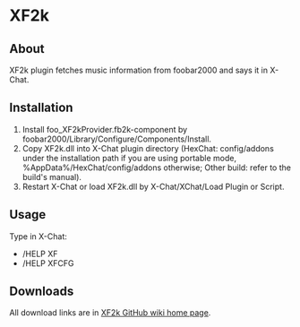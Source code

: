 # XF2k

## About

XF2k plugin fetches music information from foobar2000 and says it in X-Chat.

## Installation

1. Install foo_XF2kProvider.fb2k-component by foobar2000/Library/Configure/Components/Install.
2. Copy XF2k.dll into X-Chat plugin directory (HexChat: config/addons under the installation path if you are using portable mode, %AppData%/HexChat/config/addons otherwise; Other build: refer to the build's manual).
3. Restart X-Chat or load XF2k.dll by X-Chat/XChat/Load Plugin or Script.

## Usage

Type in X-Chat:

* /HELP XF
* /HELP XFCFG

## Downloads

All download links are in [XF2k GitHub wiki home page](https://github.com/HNO3/XF2k/wiki).
